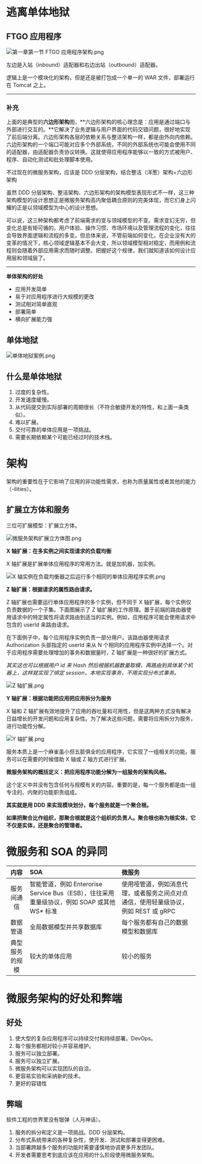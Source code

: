 # 逃离单体地狱

## FTGO 应用程序

![第一章第一节 FTGO 应用程序架构.png](https://i.loli.net/2020/11/02/G6yNzYri1WvPbZc.png)

左边是入站（inbound）适配器和右边出站（outbound）适配器。

逻辑上是一个模块化的架构，但是还是被打包成一个单一的 WAR 文件，部署运行在 Tomcat 之上。

<hr/>

### 补充

上面的是典型的**六边形架构**图，**六边形架构的核心理念是：应用是通过端口与外部进行交互的。**它解决了业务逻辑与用户界面的代码交错问题，很好地实现了前后端分离。六边形架构各层的依赖关系与整洁架构一样，都是由外向内依赖。六边形架构的一个端口可能对应多个外部系统，不同的外部系统也可能会使用不同的适配器，由适配器负责协议转换。这就使得应用程序能够以一致的方式被用户、程序、自动化测试和批处理脚本使用。

不过现在的微服务架构，应该是 DDD 分层架构，结合整洁（洋葱）架构+六边形架构

虽然 DDD 分层架构、整洁架构、六边形架构的架构模型表现形式不一样，这三种架构模型的设计思想正是微服务架构高内聚低耦合原则的完美体现，而它们身上闪耀的正是以领域模型为中心的设计思想。

可以说，这三种架构都考虑了前端需求的变与领域模型的不变。需求变幻无穷，但变化总是有矩可循的，用户体验、操作习惯、市场环境以及管理流程的变化，往往会导致界面逻辑和流程的多变。但总体来说，不管前端如何变化，在企业没有大的变革的情况下，核心领域逻辑基本不会大变，所以领域模型相对稳定，而用例和流程则会随着外部应用需求而随时调整。把握好这个规律，我们就知道该如何设计应用层和领域层了。

<hr/>

**单体架构的好处**

+ 应用开发简单
+ 易于对应用程序进行大规模的更改
+ 测试相对简单直观
+ 部署简单
+ 横向扩展能力强

## 单体地狱

![单体地狱案例.png](https://i.loli.net/2020/11/02/goDxa2TLtyrfpPE.png)

## 什么是单体地狱

1. 过度的复杂性。
2. 开发速度缓慢。
3. 从代码提交到实际部署的周期很长（不符合敏捷开发的特性，和上面一条类似）。
4. 难以扩展。
5. 交付可靠的单体应用是一项挑战。
6. 需要长期依赖某个可能已经过时的技术栈。

# 架构

架构的重要性在于它影响了应用的非功能性需求，也称为质量属性或者其他的能力（-ilities）。

## 扩展立方体和服务

三位可扩展模型：扩展立方体。

![微服务架构扩展立方体图.png](https://i.loli.net/2020/11/18/ngYGmFSHUN16Ebp.png)

**X 轴扩展：在多实例之间实现请求的负载均衡**

X 轴扩展是扩展单体应用程序的常用方法。就是加机器，加实例。

![X 轴实例在负载均衡器之后运行多个相同的单体应用程序实例.png](https://i.loli.net/2020/11/18/yDIw7At1FPlgmri.png)

**Z 轴扩展：根据请求的属性路由请求。**

Z 轴扩展也需要运行单体应用程序的多个实例，但不同于 X 轴扩展，每个实例仅负责数据的一个子集。下面图展示了 Z 轴扩展的工作原理。置于前端的路由器使用请求中的特定属性将请求路由到适当的实例。例如，应用程序可能会使用请求中包含的 userId 来路由请求。

在下面例子中，每个应用程序实例负责一部分用户。该路由器使用请求 Authorization 头部指定的 userId 来从 N 个相同的应用程序实例中选择一个。对于应用程序需要处理增加的事务和数据量时，Z 轴扩展是一种很好的扩展方式。

*其实这也可以根据用户 id 来 Hash 然后根据机器数量取模，再路由到具体某个机器上，这样就实现了绑定 session，本地实现事务，不用实现分布式事务。*

![Z 轴扩展.png](https://i.loli.net/2020/11/18/bNVMgl2PUy4HnXA.png)

**Y 轴扩展：根据功能把应用把应用拆分为服务**

X 轴和 Z 轴扩展有效地提升了应用的吞吐量和可用性，但是这两种方式没有解决日益增长的开发问题和应用复杂性。为了解决这些问题，需要将应用拆分为服务，进行功能性分解。 

![Y 轴扩展.png](https://i.loli.net/2020/12/23/BTWnkIsDzNh8rc3.png)

服务本质上是一个麻雀虽小但五脏俱全的应用程序，它实现了一组相关的功能。服务可以在需要的时候借助 X 轴或 Z 轴方式进行扩展。

**微服务架构的概括定义：把应用程序功能分解为一组服务的架构风格。**

这个定义中并没有包含任何与规模有关的内容。重要的是，每一个服务都是由一组专注的、内聚的功能职责组成。

**其实就是用 DDD 来实现模块划分，每个服务就是一个聚合根。**

**如果把聚合比作组织，那聚合根就是这个组织的负责人。聚合根也称为根实体，它不仅是实体，还是聚合的管理者。**

# 微服务和 SOA 的异同

|      内容      | SOA                                                          | 微服务                                                       |
| :------------: | :----------------------------------------------------------- | :----------------------------------------------------------- |
|   服务间通信   | 智能管道，例如 Enterorise Service Bus（ESB），往往采用重量级协议，例如 SOAP 或其他 WS* 标准 | 使用哑管道，例如消息代理，或者服务之间点对点通信，使用轻量级协议，例如 REST 或 gRPC |
|    数据管道    | 全局数据模型并共享数据库                                     | 每个服务都有自己的数据模型和数据库                           |
| 典型服务的规模 | 较大的单体应用                                               | 较小的服务                                                   |

# 微服务架构的好处和弊端

## 好处

1. 使大型的复杂应用程序可以持续交付和持续部署。DevOps。
2. 每个服务都相对较小并容易维护。
3. 服务可以独立部署。
4. 服务可以独立扩展。
5. 微服务架构可以实现团队的自洽。
6. 更容易实验和采纳新的技术。
7. 更好的容错性

## 弊端

软件工程的世界里没有银弹（人月神话）。

1. 服务的拆分和定义是一项挑战。DDD 分层架构。
2. 分布式系统带来的各种复杂性，使开发、测试和部署变得更困难。
3. 当部署跨越多个服务的功能时需要谨慎地协调更多开发团队。
4. 开发者需要思考到底应该在应用的什么阶段使用微服务架构。

